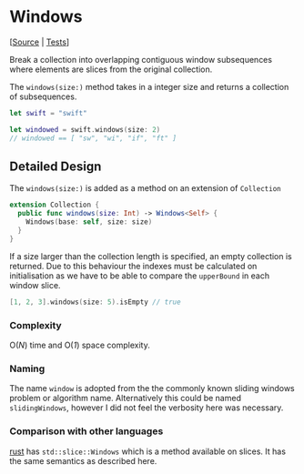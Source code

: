 # Windows

[[Source](https://github.com/apple/swift-algorithms/blob/main/Sources/Algorithms/Windows.swift) | 
 [Tests](https://github.com/apple/swift-algorithms/blob/main/Tests/SwiftAlgorithmsTests/WindowsTests.swift)]

Break a collection into overlapping contiguous window subsequences where
elements are slices from the original collection.

The `windows(size:)` method takes in a integer size and returns a collection of subsequences.

```swift
let swift = "swift"

let windowed = swift.windows(size: 2) 
// windowed == [ "sw", "wi", "if", "ft" ]
```

## Detailed Design

The `windows(size:)` is added as a method on an extension of  `Collection`

```swift
extension Collection {
  public func windows(size: Int) -> Windows<Self> {
    Windows(base: self, size: size)
  }
}
```

If a size larger than the collection length is specified, an empty collection is returned. Due to this 
behaviour the indexes must be calculated on initialisation as we have to be able to compare the 
`upperBound` in each window slice.

```swift
[1, 2, 3].windows(size: 5).isEmpty // true
```

### Complexity

O(_N_) time and O(_1_) space complexity.

### Naming

The name `window` is adopted from the the commonly known sliding windows problem or algorithm name.
Alternatively this could be named `slidingWindows`, however I did not feel the verbosity here was 
necessary.

### Comparison with other languages

[rust](https://doc.rust-lang.org/std/slice/struct.Windows.html) has `std::slice::Windows`  which is 
a method available on slices. It has the same semantics as described here.
